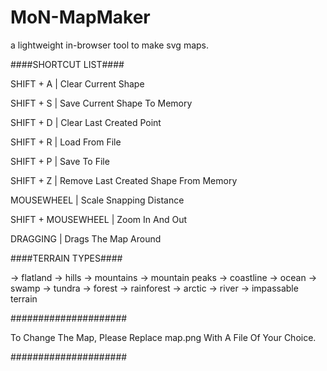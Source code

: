 # MoN-MapMaker
a lightweight in-browser tool to make svg maps.

####SHORTCUT LIST####

SHIFT + A          |  Clear Current Shape

SHIFT + S          |  Save Current Shape To Memory

SHIFT + D          |  Clear Last Created Point

SHIFT + R          |  Load From File

SHIFT + P          |  Save To File

SHIFT + Z          |  Remove Last Created Shape From Memory

MOUSEWHEEL         |  Scale Snapping Distance

SHIFT + MOUSEWHEEL |  Zoom In And Out

DRAGGING           |  Drags The Map Around

####TERRAIN TYPES####

-> flatland
-> hills
-> mountains
-> mountain peaks
-> coastline
-> ocean
-> swamp
-> tundra
-> forest
-> rainforest
-> arctic
-> river
-> impassable terrain

#####################

To Change The Map, Please Replace map.png With A File Of Your Choice.

#####################

